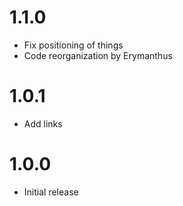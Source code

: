 # 1.1.0
- Fix positioning of things
- Code reorganization by Erymanthus

# 1.0.1
- Add links

# 1.0.0
- Initial release
